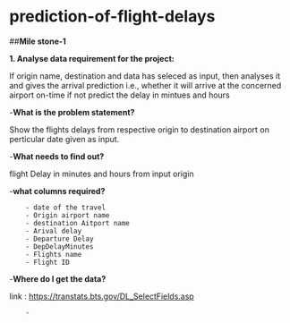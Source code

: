 # prediction-of-flight-delays
##**Mile stone-1**

**1. Analyse data requirement for the project:**

 If origin name, destination and data has seleced as input, then analyses it and gives the arrival prediction
 i.e., whether it will arrive at the concerned airport on-time if not predict the delay in mintues and hours 


-**What is the problem statement?**

Show the flights delays from respective origin to destination airport on perticular date given as input.
        
-**What needs to find out?**

flight Delay in minutes and hours from input origin
        
-**what columns required?**

        - date of the travel
        - Origin airport name
        - destination Aitport name
        - Arival delay
        - Departure Delay
        - DepDelayMinutes         
        - Flights name
        - Flight ID
  
-**Where do I get the data?**
        
link : https://transtats.bts.gov/DL_SelectFields.asp
        
        - 
        
        
